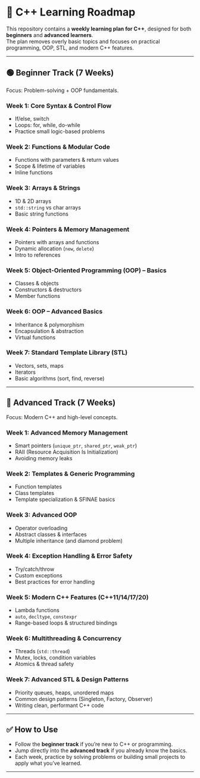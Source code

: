 # 📘 C++ Learning Roadmap

This repository contains a **weekly learning plan for C++**, designed for both **beginners** and **advanced learners**.  
The plan removes overly basic topics and focuses on practical programming, OOP, STL, and modern C++ features.  

---

## 🟢 Beginner Track (7 Weeks)
Focus: Problem-solving + OOP fundamentals.

### Week 1: Core Syntax & Control Flow
- If/else, switch  
- Loops: for, while, do-while  
- Practice small logic-based problems  

### Week 2: Functions & Modular Code
- Functions with parameters & return values  
- Scope & lifetime of variables  
- Inline functions  

### Week 3: Arrays & Strings
- 1D & 2D arrays  
- `std::string` vs char arrays  
- Basic string functions  

### Week 4: Pointers & Memory Management
- Pointers with arrays and functions  
- Dynamic allocation (`new`, `delete`)  
- Intro to references  

### Week 5: Object-Oriented Programming (OOP) – Basics
- Classes & objects  
- Constructors & destructors  
- Member functions  

### Week 6: OOP – Advanced Basics
- Inheritance & polymorphism  
- Encapsulation & abstraction  
- Virtual functions  

### Week 7: Standard Template Library (STL)
- Vectors, sets, maps  
- Iterators  
- Basic algorithms (sort, find, reverse)  

---

## 🔵 Advanced Track (7 Weeks)
Focus: Modern C++ and high-level concepts.

### Week 1: Advanced Memory Management
- Smart pointers (`unique_ptr`, `shared_ptr`, `weak_ptr`)  
- RAII (Resource Acquisition Is Initialization)  
- Avoiding memory leaks  

### Week 2: Templates & Generic Programming
- Function templates  
- Class templates  
- Template specialization & SFINAE basics  

### Week 3: Advanced OOP
- Operator overloading  
- Abstract classes & interfaces  
- Multiple inheritance (and diamond problem)  

### Week 4: Exception Handling & Error Safety
- Try/catch/throw  
- Custom exceptions  
- Best practices for error handling  

### Week 5: Modern C++ Features (C++11/14/17/20)
- Lambda functions  
- `auto`, `decltype`, `constexpr`  
- Range-based loops & structured bindings  

### Week 6: Multithreading & Concurrency
- Threads (`std::thread`)  
- Mutex, locks, condition variables  
- Atomics & thread safety  

### Week 7: Advanced STL & Design Patterns
- Priority queues, heaps, unordered maps  
- Common design patterns (Singleton, Factory, Observer)  
- Writing clean, performant C++ code  

---

## ✅ How to Use
- Follow the **beginner track** if you’re new to C++ or programming.  
- Jump directly into the **advanced track** if you already know the basics.  
- Each week, practice by solving problems or building small projects to apply what you’ve learned.  

---
